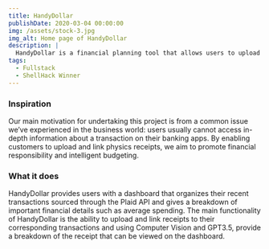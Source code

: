 ```yaml
---
title: HandyDollar
publishDate: 2020-03-04 00:00:00
img: /assets/stock-3.jpg
img_alt: Home page of HandyDollar
description: |
  HandyDollar is a financial planning tool that allows users to upload and link physical receipts to their transactions. The app then categorizes the transactions and provides a detailed breakdown of the user’s spending habits. This allows the user to make more educated decisions about future budgeting.
tags:
  - Fullstack
  - ShellHack Winner
---
```


### Inspiration
Our main motivation for undertaking this project is from a common issue we’ve experienced in the business world: users usually cannot access in-depth information about a transaction on their banking apps. By enabling customers to upload and link physics receipts, we aim to promote financial responsibility and intelligent budgeting.

### What it does
HandyDollar provides users with a dashboard that organizes their recent transactions sourced through the Plaid API and gives a breakdown of important financial details such as average spending. The main functionality of HandyDollar is the ability to upload and link receipts to their corresponding transactions and using Computer Vision and GPT3.5, provide a breakdown of the receipt that can be viewed on the dashboard.



